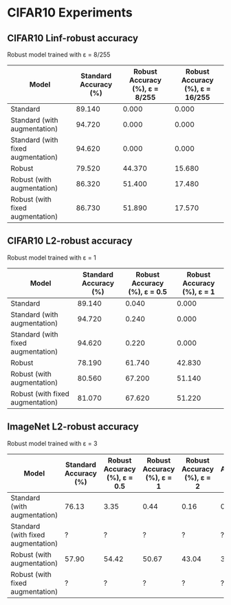 # CIFAR10 Experiments

## CIFAR10 Linf-robust accuracy

Robust model trained with ε = 8/255

| Model | Standard Accuracy (%) | Robust Accuracy (%), ε = 8/255 | Robust Accuracy (%), ε = 16/255 |
| ----------- | ----------- | ----------- | ----------- |
| Standard | 89.140 | 0.000 | 0.000 |
| Standard (with augmentation) | 94.720 | 0.000 | 0.000 |
| Standard (with fixed augmentation) | 94.620 | 0.000 | 0.000 |
| Robust | 79.520 | 44.370 | 15.680 |
| Robust (with augmentation) | 86.320 | 51.400 | 17.480 |
| Robust (with fixed augmentation) | 86.730 | 51.890 | 17.570 |

## CIFAR10 L2-robust accuracy

Robust model trained with ε = 1

| Model | Standard Accuracy (%) | Robust Accuracy (%), ε = 0.5 | Robust Accuracy (%), ε = 1 |
| ----------- | ----------- | ----------- | ----------- |
| Standard | 89.140 | 0.040 | 0.000 |
| Standard (with augmentation) | 94.720 | 0.240 | 0.000 |
| Standard (with fixed augmentation) | 94.620 | 0.220 | 0.000 |
| Robust | 78.190 | 61.740 | 42.830 |
| Robust (with augmentation) | 80.560 | 67.200 | 51.140 |
| Robust (with fixed augmentation) | 81.070 | 67.620 | 51.220 |

## ImageNet L2-robust accuracy

Robust model trained with ε = 3

| Model | Standard Accuracy (%) | Robust Accuracy (%), ε = 0.5 | Robust Accuracy (%), ε = 1 | Robust Accuracy (%), ε = 2 | Robust Accuracy (%), ε = 3 |
| ----------- | ----------- | ----------- | ----------- | ----------- | ----------- |
| Standard (with augmentation) | 76.13 | 3.35 | 0.44 | 0.16 | 0.13 |
| Standard (with fixed augmentation) | ? | ? | ? | ? | ? |
| Robust (with augmentation) | 57.90 | 54.42 | 50.67 | 43.04 | 35.16 |
| Robust (with fixed augmentation) | ? | ? | ? | ? | ? |
